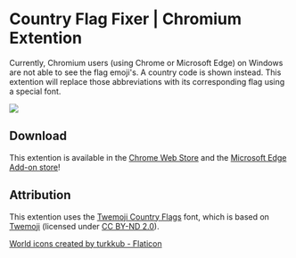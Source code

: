 # Country Flag Fixer | Chromium Extention
Currently, Chromium users (using Chrome or Microsoft Edge) on Windows are not able to see the flag emoji's. A country code is shown instead. This extention will replace those abbreviations with its corresponding flag using a special font.

![](https://i.imgur.com/fzljj7K.png)

## Download
This extention is available in the [Chrome Web Store](https://chrome.google.com/webstore/detail/country-flag-fixer/jhcpefjbhmbkgjgipkhndplfbhdecijh) and the [Microsoft Edge Add-on store](https://microsoftedge.microsoft.com/addons/detail/country-flag-fixer/nfkjcekokjacfnambbbdidjpgogkppmm)!

## Attribution
This extention uses the [Twemoji Country Flags](https://github.com/talkjs/country-flag-emoji-polyfill) font, which is based on [Twemoji](https://twitter.github.io/twemoji/) (licensed under [CC BY-ND 2.0](https://github.com/mozilla/twemoji-colr/blob/master/LICENSE.md)).

<a href="https://www.flaticon.com/free-icons/world" title="world icons">World icons created by turkkub - Flaticon</a>
